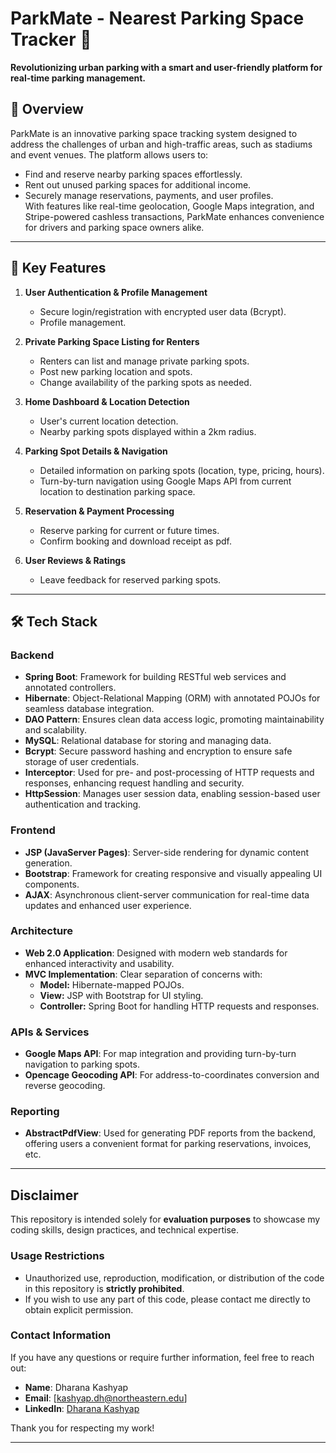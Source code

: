 # ParkMate - Nearest Parking Space Tracker 🚗  
**Revolutionizing urban parking with a smart and user-friendly platform for real-time parking management.**  

## 📖 Overview  
ParkMate is an innovative parking space tracking system designed to address the challenges of urban and high-traffic areas, such as stadiums and event venues. The platform allows users to:  
- Find and reserve nearby parking spaces effortlessly.  
- Rent out unused parking spaces for additional income.  
- Securely manage reservations, payments, and user profiles.  
With features like real-time geolocation, Google Maps integration, and Stripe-powered cashless transactions, ParkMate enhances convenience for drivers and parking space owners alike.  

---

## 🌟 Key Features  
1. **User Authentication & Profile Management**  
   - Secure login/registration with encrypted user data (Bcrypt).  
   - Profile management.
     
2. **Private Parking Space Listing for Renters**  
   - Renters can list and manage private parking spots.
   - Post new parking location and spots.
   - Change availability of the parking spots as needed.

3. **Home Dashboard & Location Detection**
   - User's current location detection.
   - Nearby parking spots displayed within a 2km radius.  

4. **Parking Spot Details & Navigation**  
   - Detailed information on parking spots (location, type, pricing, hours).  
   - Turn-by-turn navigation using Google Maps API from current location to destination parking space.  

5. **Reservation & Payment Processing**  
   - Reserve parking for current or future times.  
   - Confirm booking and download receipt as pdf. 

6. **User Reviews & Ratings**  
   - Leave feedback for reserved parking spots.  

---

## 🛠️ Tech Stack  

### **Backend**  
- **Spring Boot**: Framework for building RESTful web services and annotated controllers.  
- **Hibernate**: Object-Relational Mapping (ORM) with annotated POJOs for seamless database integration.  
- **DAO Pattern**: Ensures clean data access logic, promoting maintainability and scalability.  
- **MySQL**: Relational database for storing and managing data.  
- **Bcrypt**: Secure password hashing and encryption to ensure safe storage of user credentials.
- **Interceptor**: Used for pre- and post-processing of HTTP requests and responses, enhancing request handling and security.  
- **HttpSession**: Manages user session data, enabling session-based user authentication and tracking.  

### **Frontend**  
- **JSP (JavaServer Pages)**: Server-side rendering for dynamic content generation.  
- **Bootstrap**: Framework for creating responsive and visually appealing UI components.  
- **AJAX**: Asynchronous client-server communication for real-time data updates and enhanced user experience. 

### **Architecture**  
- **Web 2.0 Application**: Designed with modern web standards for enhanced interactivity and usability.  
- **MVC Implementation**: Clear separation of concerns with:  
  - **Model:** Hibernate-mapped POJOs.  
  - **View:** JSP with Bootstrap for UI styling.  
  - **Controller:** Spring Boot for handling HTTP requests and responses.

### **APIs & Services**  
- **Google Maps API**: For map integration and providing turn-by-turn navigation to parking spots.  
- **Opencage Geocoding API**: For address-to-coordinates conversion and reverse geocoding.   

### **Reporting**  
- **AbstractPdfView**: Used for generating PDF reports from the backend, offering users a convenient format for parking reservations, invoices, etc.  

---

## Disclaimer

This repository is intended solely for **evaluation purposes** to showcase my coding skills, design practices, and technical expertise. 

### Usage Restrictions

- Unauthorized use, reproduction, modification, or distribution of the code in this repository is **strictly prohibited**.  
- If you wish to use any part of this code, please contact me directly to obtain explicit permission.

### Contact Information

If you have any questions or require further information, feel free to reach out:

- **Name**: Dharana Kashyap  
- **Email**: [kashyap.dh@northeastern.edu]  
- **LinkedIn**: [Dharana Kashyap](https://www.linkedin.com/in/dharanakashyap/)  

Thank you for respecting my work!

---
